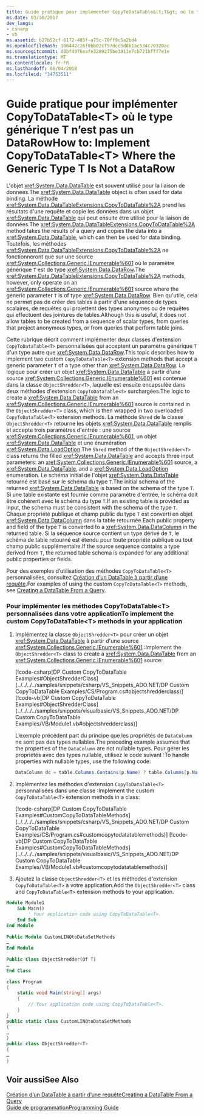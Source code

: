 ```yaml
---
title: Guide pratique pour implémenter CopyToDataTable&lt;T&gt; où le type générique T n’est pas un DataRow
ms.date: 03/30/2017
dev_langs:
- csharp
- vb
ms.assetid: b27b52cf-6172-485f-a75c-70ff9c5a2bd4
ms.openlocfilehash: 106442c26f0bb02cf57dcc5d8b1ac534c70320ac
ms.sourcegitcommit: d8bf4976eafe3289275be3811e7cb721bfff7e1e
ms.translationtype: MT
ms.contentlocale: fr-FR
ms.lasthandoff: 06/04/2018
ms.locfileid: "34753511"
---
```

# <a name="how-to-implement-copytodatatablelttgt-where-the-generic-type-t-is-not-a-datarow"></a><span data-ttu-id="6773b-102">Guide pratique pour implémenter CopyToDataTable&lt;T&gt; où le type générique T n’est pas un DataRow</span><span class="sxs-lookup"><span data-stu-id="6773b-102">How to: Implement CopyToDataTable&lt;T&gt; Where the Generic Type T Is Not a DataRow</span></span>
<span data-ttu-id="6773b-103">L'objet <xref:System.Data.DataTable> est souvent utilisé pour la liaison de données.</span><span class="sxs-lookup"><span data-stu-id="6773b-103">The <xref:System.Data.DataTable> object is often used for data binding.</span></span> <span data-ttu-id="6773b-104">La méthode <xref:System.Data.DataTableExtensions.CopyToDataTable%2A> prend les résultats d'une requête et copie les données dans un objet <xref:System.Data.DataTable> qui peut ensuite être utilisé pour la liaison de données.</span><span class="sxs-lookup"><span data-stu-id="6773b-104">The <xref:System.Data.DataTableExtensions.CopyToDataTable%2A> method takes the results of a query and copies the data into a <xref:System.Data.DataTable>, which can then be used for data binding.</span></span> <span data-ttu-id="6773b-105">Toutefois, les méthodes <xref:System.Data.DataTableExtensions.CopyToDataTable%2A> ne fonctionneront que sur une source <xref:System.Collections.Generic.IEnumerable%601> où le paramètre générique `T` est de type <xref:System.Data.DataRow>.</span><span class="sxs-lookup"><span data-stu-id="6773b-105">The <xref:System.Data.DataTableExtensions.CopyToDataTable%2A> methods, however, only operate on an <xref:System.Collections.Generic.IEnumerable%601> source where the generic parameter `T` is of type <xref:System.Data.DataRow>.</span></span> <span data-ttu-id="6773b-106">Bien qu'utile, cela ne permet pas de créer des tables à partir d'une séquence de types scalaires, de requêtes qui projettent des types anonymes ou de requêtes qui effectuent des jointures de tables.</span><span class="sxs-lookup"><span data-stu-id="6773b-106">Although this is useful, it does not allow tables to be created from a sequence of scalar types, from queries that project anonymous types, or from queries that perform table joins.</span></span>  
  
 <span data-ttu-id="6773b-107">Cette rubrique décrit comment implémenter deux classes d'extension `CopyToDataTable<T>` personnalisées qui acceptent un paramètre générique `T` d'un type autre que <xref:System.Data.DataRow>.</span><span class="sxs-lookup"><span data-stu-id="6773b-107">This topic describes how to implement two custom `CopyToDataTable<T>` extension methods that accept a generic parameter `T` of a type other than <xref:System.Data.DataRow>.</span></span> <span data-ttu-id="6773b-108">La logique pour créer un objet <xref:System.Data.DataTable> à partir d'une source <xref:System.Collections.Generic.IEnumerable%601> est contenue dans la classe `ObjectShredder<T>`, laquelle est ensuite encapsulée dans deux méthodes d'extension `CopyToDataTable<T>` surchargées.</span><span class="sxs-lookup"><span data-stu-id="6773b-108">The logic to create a <xref:System.Data.DataTable> from an <xref:System.Collections.Generic.IEnumerable%601> source is contained in the `ObjectShredder<T>` class, which is then wrapped in two overloaded `CopyToDataTable<T>` extension methods.</span></span> <span data-ttu-id="6773b-109">La méthode `Shred` de la classe `ObjectShredder<T>` retourne les objets <xref:System.Data.DataTable> remplis et accepte trois paramètres d'entrée : une source <xref:System.Collections.Generic.IEnumerable%601>, un objet <xref:System.Data.DataTable> et une énumération <xref:System.Data.LoadOption>.</span><span class="sxs-lookup"><span data-stu-id="6773b-109">The `Shred` method of the `ObjectShredder<T>` class returns the filled <xref:System.Data.DataTable> and accepts three input parameters: an <xref:System.Collections.Generic.IEnumerable%601> source, a <xref:System.Data.DataTable>, and a <xref:System.Data.LoadOption> enumeration.</span></span> <span data-ttu-id="6773b-110">Le schéma initial de l'objet <xref:System.Data.DataTable> retourné est basé sur le schéma du type `T`.</span><span class="sxs-lookup"><span data-stu-id="6773b-110">The initial schema of the returned <xref:System.Data.DataTable> is based on the schema of the type `T`.</span></span> <span data-ttu-id="6773b-111">Si une table existante est fournie comme paramètre d'entrée, le schéma doit être cohérent avec le schéma du type `T`.</span><span class="sxs-lookup"><span data-stu-id="6773b-111">If an existing table is provided as input, the schema must be consistent with the schema of the type `T`.</span></span> <span data-ttu-id="6773b-112">Chaque propriété publique et champ public du type `T` est converti en objet <xref:System.Data.DataColumn> dans la table retournée.</span><span class="sxs-lookup"><span data-stu-id="6773b-112">Each public property and field of the type `T` is converted to a <xref:System.Data.DataColumn> in the returned table.</span></span> <span data-ttu-id="6773b-113">Si la séquence source contient un type dérivé de `T`, le schéma de table retourné est étendu pour toute propriété publique ou tout champ public supplémentaire.</span><span class="sxs-lookup"><span data-stu-id="6773b-113">If the source sequence contains a type derived from `T`, the returned table schema is expanded for any additional public properties or fields.</span></span>  
  
 <span data-ttu-id="6773b-114">Pour des exemples d’utilisation des méthodes `CopyToDataTable<T>` personnalisées, consultez [Création d’un DataTable à partir d’une requête](../../../../docs/framework/data/adonet/creating-a-datatable-from-a-query-linq-to-dataset.md).</span><span class="sxs-lookup"><span data-stu-id="6773b-114">For examples of using the custom `CopyToDataTable<T>` methods, see [Creating a DataTable From a Query](../../../../docs/framework/data/adonet/creating-a-datatable-from-a-query-linq-to-dataset.md).</span></span>  
  
### <a name="to-implement-the-custom-copytodatatablet-methods-in-your-application"></a><span data-ttu-id="6773b-115">Pour implémenter les méthodes CopyToDataTable\<T> personnalisées dans votre application</span><span class="sxs-lookup"><span data-stu-id="6773b-115">To implement the custom CopyToDataTable\<T> methods in your application</span></span>  
  
1.  <span data-ttu-id="6773b-116">Implémentez la classe `ObjectShredder<T>` pour créer un objet <xref:System.Data.DataTable> à partir d'une source <xref:System.Collections.Generic.IEnumerable%601> :</span><span class="sxs-lookup"><span data-stu-id="6773b-116">Implement the `ObjectShredder<T>` class to create a <xref:System.Data.DataTable> from an <xref:System.Collections.Generic.IEnumerable%601> source:</span></span>  
  
     [!code-csharp[DP Custom CopyToDataTable Examples#ObjectShredderClass](../../../../samples/snippets/csharp/VS_Snippets_ADO.NET/DP Custom CopyToDataTable Examples/CS/Program.cs#objectshredderclass)]
     [!code-vb[DP Custom CopyToDataTable Examples#ObjectShredderClass](../../../../samples/snippets/visualbasic/VS_Snippets_ADO.NET/DP Custom CopyToDataTable Examples/VB/Module1.vb#objectshredderclass)]  

    <span data-ttu-id="6773b-117">L’exemple précédent part du principe que les propriétés de `DataColumn` ne sont pas des types nullables.</span><span class="sxs-lookup"><span data-stu-id="6773b-117">The preceding example assumes that the properties of the `DataColumn` are not nullable types.</span></span> <span data-ttu-id="6773b-118">Pour gérer les propriétés avec des types nullable, utilisez le code suivant :</span><span class="sxs-lookup"><span data-stu-id="6773b-118">To handle properties with nullable types, use the following code:</span></span>

    ```csharp
    DataColumn dc = table.Columns.Contains(p.Name) ? table.Columns[p.Name] : table.Columns.Add(p.Name, Nullable.GetUnderlyingType(p.PropertyType) ?? p.PropertyType);
    ```

2.  <span data-ttu-id="6773b-119">Implémentez les méthodes d'extension `CopyToDataTable<T>` personnalisées dans une classe :</span><span class="sxs-lookup"><span data-stu-id="6773b-119">Implement the custom `CopyToDataTable<T>` extension methods in a class:</span></span>  
  
     [!code-csharp[DP Custom CopyToDataTable Examples#CustomCopyToDataTableMethods](../../../../samples/snippets/csharp/VS_Snippets_ADO.NET/DP Custom CopyToDataTable Examples/CS/Program.cs#customcopytodatatablemethods)]
     [!code-vb[DP Custom CopyToDataTable Examples#CustomCopyToDataTableMethods](../../../../samples/snippets/visualbasic/VS_Snippets_ADO.NET/DP Custom CopyToDataTable Examples/VB/Module1.vb#customcopytodatatablemethods)]  
  
3.  <span data-ttu-id="6773b-120">Ajoutez la classe `ObjectShredder<T>` et les méthodes d'extension `CopyToDataTable<T>` à votre application.</span><span class="sxs-lookup"><span data-stu-id="6773b-120">Add the `ObjectShredder<T>` class and `CopyToDataTable<T>` extension methods to your application.</span></span>  
  
```vb  
Module Module1  
    Sub Main()  
        ' Your application code using CopyToDataTable<T>.  
    End Sub  
End Module  
  
Public Module CustomLINQtoDataSetMethods  
…  
End Module  
  
Public Class ObjectShredder(Of T)  
…  
End Class
```
  
```csharp
class Program  
{  
    static void Main(string[] args)  
    {  
        // Your application code using CopyToDataTable<T>.  
    }  
}  
public static class CustomLINQtoDataSetMethods  
{  
…  
}  
public class ObjectShredder<T>  
{  
…  
}  
```
  
## <a name="see-also"></a><span data-ttu-id="6773b-121">Voir aussi</span><span class="sxs-lookup"><span data-stu-id="6773b-121">See Also</span></span>  
 [<span data-ttu-id="6773b-122">Création d’un DataTable à partir d’une requête</span><span class="sxs-lookup"><span data-stu-id="6773b-122">Creating a DataTable From a Query</span></span>](../../../../docs/framework/data/adonet/creating-a-datatable-from-a-query-linq-to-dataset.md)  
 [<span data-ttu-id="6773b-123">Guide de programmation</span><span class="sxs-lookup"><span data-stu-id="6773b-123">Programming Guide</span></span>](../../../../docs/framework/data/adonet/programming-guide-linq-to-dataset.md)
